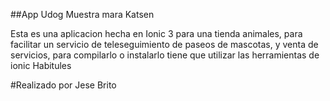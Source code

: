 ##App Udog Muestra mara Katsen

Esta es una aplicacion hecha en Ionic 3 para una tienda animales, para facilitar un servicio de teleseguimiento de paseos de mascotas, y venta de servicios, para compilarlo o instalarlo tiene que utilizar las herramientas de ionic Habitules

#Realizado por Jese Brito